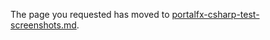 
   The page you requested has moved to [portalfx-csharp-test-screenshots.md](portalfx-csharp-test-screenshots.md). 


